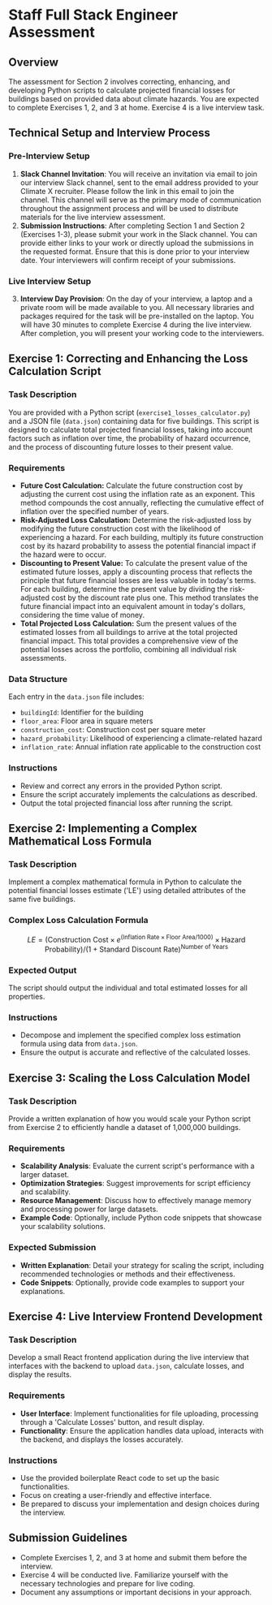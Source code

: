 # Staff Full Stack Engineer Assessment

## Overview
The assessment for Section 2 involves correcting, enhancing, and developing Python scripts to calculate projected financial losses for buildings based on provided data about climate hazards. You are expected to complete Exercises 1, 2, and 3 at home. Exercise 4 is a live interview task.

## Technical Setup and Interview Process

### Pre-Interview Setup
1. **Slack Channel Invitation**: You will receive an invitation via email to join our interview Slack channel, sent to the email address provided to your Climate X recruiter. Please follow the link in this email to join the channel. This channel will serve as the primary mode of communication throughout the assignment process and will be used to distribute materials for the live interview assessment.
2. **Submission Instructions**: After completing Section 1 and Section 2 (Exercises 1-3), please submit your work in the Slack channel. You can provide either links to your work or directly upload the submissions in the requested format. Ensure that this is done prior to your interview date. Your interviewers will confirm receipt of your submissions.

### Live Interview Setup
3. **Interview Day Provision**: On the day of your interview, a laptop and a private room will be made available to you. All necessary libraries and packages required for the task will be pre-installed on the laptop. You will have 30 minutes to complete Exercise 4 during the live interview. After completion, you will present your working code to the interviewers.

## Exercise 1: Correcting and Enhancing the Loss Calculation Script

### Task Description
You are provided with a Python script (`exercise1_losses_calculator.py`) and a JSON file (`data.json`) containing data for five buildings. This script is designed to calculate total projected financial losses, taking into account factors such as inflation over time, the probability of hazard occurrence, and the process of discounting future losses to their present value.

### Requirements
- **Future Cost Calculation:** Calculate the future construction cost by adjusting the current cost using the inflation rate as an exponent. This method compounds the cost annually, reflecting the cumulative effect of inflation over the specified number of years.
- **Risk-Adjusted Loss Calculation:** Determine the risk-adjusted loss by modifying the future construction cost with the likelihood of experiencing a hazard. For each building, multiply its future construction cost by its hazard probability to assess the potential financial impact if the hazard were to occur.
- **Discounting to Present Value:** To calculate the present value of the estimated future losses, apply a discounting process that reflects the principle that future financial losses are less valuable in today's terms. For each building, determine the present value by dividing the risk-adjusted cost by the discount rate plus one. This method translates the future financial impact into an equivalent amount in today's dollars, considering the time value of money.
- **Total Projected Loss Calculation:** Sum the present values of the estimated losses from all buildings to arrive at the total projected financial impact. This total provides a comprehensive view of the potential losses across the portfolio, combining all individual risk assessments.

### Data Structure
Each entry in the `data.json` file includes:
- `buildingId`: Identifier for the building
- `floor_area`: Floor area in square meters
- `construction_cost`: Construction cost per square meter
- `hazard_probability`: Likelihood of experiencing a climate-related hazard
- `inflation_rate`: Annual inflation rate applicable to the construction cost

### Instructions
- Review and correct any errors in the provided Python script.
- Ensure the script accurately implements the calculations as described.
- Output the total projected financial loss after running the script.

## Exercise 2: Implementing a Complex Mathematical Loss Formula

### Task Description
Implement a complex mathematical formula in Python to calculate the potential financial losses estimate ('LE') using detailed attributes of the same five buildings.

### Complex Loss Calculation Formula
$$
LE = \left( \text{Construction Cost} \times e^{(\text{Inflation Rate} \times \text{Floor Area} / 1000)} \times \text{Hazard Probability} \right) / \left(1 + \text{Standard Discount Rate}\right)^{\text{Number of Years}}
$$

### Expected Output
The script should output the individual and total estimated losses for all properties.

### Instructions
- Decompose and implement the specified complex loss estimation formula using data from `data.json`.
- Ensure the output is accurate and reflective of the calculated losses.

## Exercise 3: Scaling the Loss Calculation Model

### Task Description
Provide a written explanation of how you would scale your Python script from Exercise 2 to efficiently handle a dataset of 1,000,000 buildings.

### Requirements
- **Scalability Analysis**: Evaluate the current script's performance with a larger dataset.
- **Optimization Strategies**: Suggest improvements for script efficiency and scalability.
- **Resource Management**: Discuss how to effectively manage memory and processing power for large datasets.
- **Example Code**: Optionally, include Python code snippets that showcase your scalability solutions.

### Expected Submission
- **Written Explanation**: Detail your strategy for scaling the script, including recommended technologies or methods and their effectiveness.
- **Code Snippets**: Optionally, provide code examples to support your explanations.

## Exercise 4: Live Interview Frontend Development

### Task Description
Develop a small React frontend application during the live interview that interfaces with the backend to upload `data.json`, calculate losses, and display the results.

### Requirements
- **User Interface**: Implement functionalities for file uploading, processing through a 'Calculate Losses' button, and result display.
- **Functionality**: Ensure the application handles data upload, interacts with the backend, and displays the losses accurately.

### Instructions
- Use the provided boilerplate React code to set up the basic functionalities.
- Focus on creating a user-friendly and effective interface.
- Be prepared to discuss your implementation and design choices during the interview.

## Submission Guidelines
- Complete Exercises 1, 2, and 3 at home and submit them before the interview.
- Exercise 4 will be conducted live. Familiarize yourself with the necessary technologies and prepare for live coding.
- Document any assumptions or important decisions in your approach.
